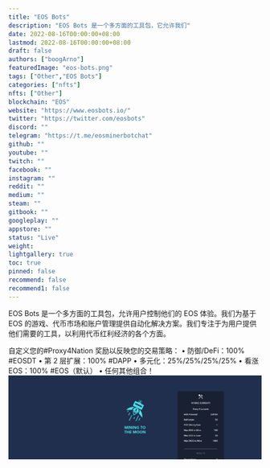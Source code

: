 ```yaml
---
title: "EOS Bots"
description: "EOS Bots 是一个多方面的工具包，它允许我们"
date: 2022-08-16T00:00:00+08:00
lastmod: 2022-08-16T00:00:00+08:00
draft: false
authors: ["boogArno"]
featuredImage: "eos-bots.png"
tags: ["Other","EOS Bots"]
categories: ["nfts"]
nfts: ["Other"]
blockchain: "EOS"
website: "https://www.eosbots.io/"
twitter: "https://twitter.com/eosbots"
discord: ""
telegram: "https://t.me/eosminerbotchat"
github: ""
youtube: ""
twitch: ""
facebook: ""
instagram: ""
reddit: ""
medium: ""
steam: ""
gitbook: ""
googleplay: ""
appstore: ""
status: "Live"
weight: 
lightgallery: true
toc: true
pinned: false
recommend: false
recommend1: false
---
```

EOS Bots 是一个多方面的工具包，允许用户控制他们的 EOS 体验。我们为基于 EOS 的游戏、代币市场和账户管理提供自动化解决方案。我们专注于为用户提供他们需要的工具，以利用代币红利经济的各个方面。

自定义您的#Proxy4Nation 奖励以反映您的交易策略：
• 防御/DeFi：100% #EOSDT
• 第 2 层扩展：100% #DAPP
• 多元化：25%/25%/25%/25%
• 看涨 EOS：100% #EOS（默认）
• 任何其他组合！
![1500x500](1500x500.jpg)